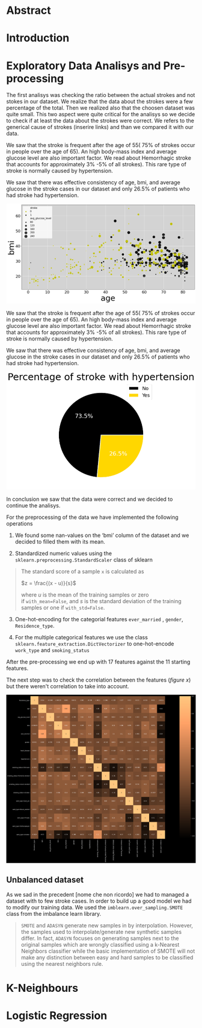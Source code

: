 # Abstract

# Introduction

# Exploratory Data Analisys and Pre-processing

The first analisys was checking the ratio between the actual strokes and not stokes in our dataset. We realize that the data about the strokes were a few percentage of the total. Then we realized also that the choosen dataset was quite small. This two aspect were quite critical for the analisys so we decide to check if at least the data about the strokes were correct. We refers to the generical cause of strokes (inserire links) and than we compared it with our data. 

We saw that the stroke is frequent after the age of 55( 75% of strokes occur in people over the age of 65). An high body-mass index and average glucose level are also important factor. We read about Hemorrhagic stroke that accounts for approximately 3% -5% of all strokes). This rare type of stroke is normally caused by hypertension.

We saw that there was effective consistency of age, bmi, and average glucose in the stroke cases in our dataset and only 26.5% of patients who had stroke had hypertension.

![](scatter.png) 

We saw that the stroke is frequent after the age of 55( 75% of strokes occur in people over the age of 65). An high body-mass index and average glucose level are also important factor. We read about Hemorrhagic stroke that accounts for approximately 3% -5% of all strokes). This rare type of stroke is normally caused by hypertension.

We saw that there was effective consistency of age, bmi, and average glucose in the stroke cases in our dataset and only 26.5% of patients who had stroke had hypertension.

![](hypertension_pie.png)

In conclusion we saw that the data were correct and we decided to continue the analisys.

For the preprocessing of the data we have implemented the following operations

1. We found some nan-values on the ‘bmi’ column of the dataset and we decided to filled them with its mean.

2. Standardized numeric values using the `sklearn.preprocessing.StandardScaler` class of sklearn

> The standard score of a sample `x` is calculated as
> 
> $z = \frac{(x - u)}{s}$
> 
> where $u$ is the mean of the training samples or zero if `with_mean=False`, and $s$ is the standard deviation of the training samples or one if `with_std=False`.

3. One-hot-encoding for the categorial features `ever_married` , `gender`, `Residence_type`.

4. For the multiple categorical features we use the class `sklearn.feature_extraction.DictVectorizer` to one-hot-encode `work_type` and `smoking_status`

After the pre-processing we end up with 17 features against the 11 starting features.

The next step was to check the correlation between the features (*figure x*) but there weren't correlation to take into account.

![](heatmap_corr.png)

## Unbalanced dataset

As we sad in the precedent [nome che non ricordo] we had to managed a dataset with to few stroke cases. In order to build up a good model we had to modify our training data. We used the `imblearn.over_sampling.SMOTE` class from the imbalance learn library. 

> `SMOTE` and `ADASYN` generate new samples in by interpolation. However, the samples used to interpolate/generate new synthetic samples differ. In fact, `ADASYN` focuses on generating samples next to the original samples which are wrongly classified using a k-Nearest Neighbors classifier while the basic implementation of SMOTE will not make any distinction between easy and hard samples to be classified using the nearest neighbors rule.



# K-Neighbours



# Logistic Regression
